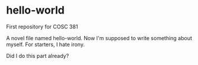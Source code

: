 # hello-world
First repository for COSC 381

A novel file named hello-world. Now I'm supposed to write something about myself. For starters, I hate irony.

Did I do this part already?


